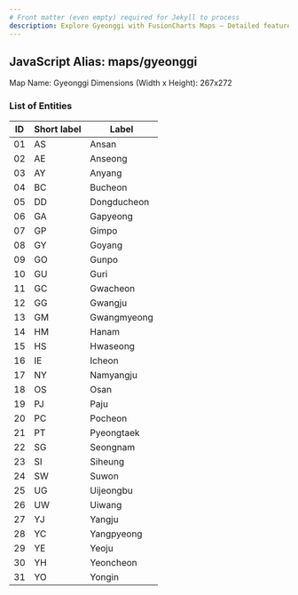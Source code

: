 ```yaml
---
# Front matter (even empty) required for Jekyll to process
description: Explore Gyeonggi with FusionCharts Maps – Detailed features for seamless integration. Try now & enhance your data visualization today! 
---
```


## JavaScript Alias: maps/gyeonggi

Map Name: Gyeonggi
Dimensions (Width x Height): 267x272






### List of Entities

ID | Short label | Label
---|---|---|
01|AS|Ansan
02|AE|Anseong
03|AY|Anyang
04|BC|Bucheon
05|DD|Dongducheon
06|GA|Gapyeong 
07|GP|Gimpo
08|GY|Goyang
09|GO|Gunpo
10|GU|Guri
11|GC|Gwacheon
12|GG|Gwangju
13|GM|Gwangmyeong
14|HM|Hanam
15|HS|Hwaseong
16|IE|Icheon
17|NY|Namyangju
18|OS|Osan
19|PJ|Paju
20|PC|Pocheon
21|PT|Pyeongtaek
22|SG|Seongnam
23|SI|Siheung
24|SW|Suwon
25|UG|Uijeongbu
26|UW|Uiwang
27|YJ|Yangju
28|YC|Yangpyeong
29|YE|Yeoju
30|YH|Yeoncheon
31|YO|Yongin